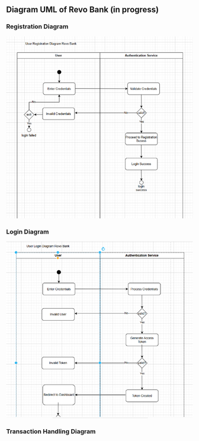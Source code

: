 <!-- [![Review Assignment Due Date](https://classroom.github.com/assets/deadline-readme-button-22041afd0340ce965d47ae6ef1cefeee28c7c493a6346c4f15d667ab976d596c.svg)](https://classroom.github.com/a/OEA-wQat) -->


## Diagram UML of Revo Bank (in progress)

### Registration Diagram
![Registration](./assets/images/registdiagram.png)

### Login Diagram
![Login](./assets/images/logindiagram.png)

### Transaction Handling Diagram